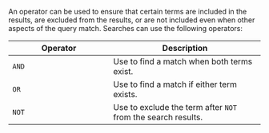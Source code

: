 An operator can be used to ensure that certain terms are included in the
results, are excluded from the results, or are not included even when
other aspects of the query match. Searches can use the following
operators:

<table>
<colgroup>
<col style="width: 40%" />
<col style="width: 60%" />
</colgroup>
<thead>
<tr class="header">
<th>Operator</th>
<th>Description</th>
</tr>
</thead>
<tbody>
<tr>
<td><code>AND</code></td>
<td>Use to find a match when both terms exist.</td>
</tr>
<tr>
<td><code>OR</code></td>
<td>Use to find a match if either term exists.</td>
</tr>
<tr>
<td><code>NOT</code></td>
<td>Use to exclude the term after <code>NOT</code> from the search results.</td>
</tr>
</tbody>
</table>
